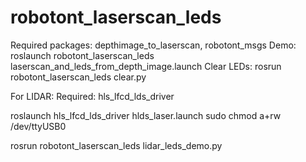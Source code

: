 # robotont_laserscan_leds
Required packages: depthimage_to_laserscan, robotont_msgs 
Demo: roslaunch robotont_laserscan_leds laserscan_and_leds_from_depth_image.launch 
Clear LEDs: rosrun robotont_laserscan_leds clear.py

For LIDAR:
Required: hls_lfcd_lds_driver

roslaunch hls_lfcd_lds_driver hlds_laser.launch
sudo chmod a+rw /dev/ttyUSB0

rosrun robotont_laserscan_leds lidar_leds_demo.py
